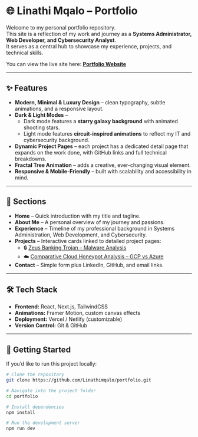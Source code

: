 # 🌐 Linathi Mqalo – Portfolio  

Welcome to my personal portfolio repository.  
This site is a reflection of my work and journey as a **Systems Administrator, Web Developer, and Cybersecurity Analyst**.  
It serves as a central hub to showcase my experience, projects, and technical skills.  

You can view the live site here: **[Portfolio Website](https://linathi-mqalo.vercel.app/)**  

---

## ✨ Features  

- **Modern, Minimal & Luxury Design** – clean typography, subtle animations, and a responsive layout.  
- **Dark & Light Modes** –  
  - Dark mode features a **starry galaxy background** with animated shooting stars.  
  - Light mode features **circuit-inspired animations** to reflect my IT and cybersecurity background.  
- **Dynamic Project Pages** – each project has a dedicated detail page that expands on the work done, with GitHub links and full technical breakdowns.  
- **Fractal Tree Animation** – adds a creative, ever-changing visual element.  
- **Responsive & Mobile-Friendly** – built with scalability and accessibility in mind.  

---

## 📂 Sections  

- **Home** – Quick introduction with my title and tagline.  
- **About Me** – A personal overview of my journey and passions.  
- **Experience** – Timeline of my professional background in Systems Administration, Web Development, and Cybersecurity.  
- **Projects** – Interactive cards linked to detailed project pages:  
  - 🔒 [Zeus Banking Trojan – Malware Analysis](https://github.com/Linathimqalo/Malware-Analysis)  
  - ☁️ [Comparative Cloud Honeypot Analysis – GCP vs Azure](https://github.com/Linathimqalo/cloud-honeypot-analysis)  
- **Contact** – Simple form plus LinkedIn, GitHub, and email links.  

---

## 🛠️ Tech Stack  

- **Frontend:** React, Next.js, TailwindCSS  
- **Animations:** Framer Motion, custom canvas effects  
- **Deployment:** Vercel / Netlify (customizable)  
- **Version Control:** Git & GitHub  

---

## 🚀 Getting Started  

If you’d like to run this project locally:  

```bash
# Clone the repository
git clone https://github.com/Linathimqalo/portfolio.git

# Navigate into the project folder
cd portfolio

# Install dependencies
npm install

# Run the development server
npm run dev
